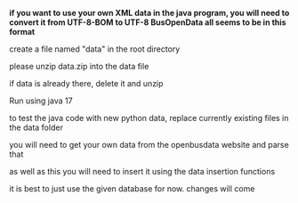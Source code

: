 **if you want to use your own XML data in the java program, you will need to convert it from UTF-8-BOM to UTF-8
BusOpenData all seems to be in this format**

create a file named "data" in the root directory 

please unzip data.zip into the data file 

if data is already there, delete it and unzip 


Run using java 17

to test the java code with new python data, replace currently existing files in the data folder

you will need to get your own data from the openbusdata website and parse that

as well as this you will need to insert it using the data insertion functions 

it is best to just use the given database for now. changes will come

